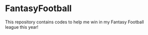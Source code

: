 # FantasyFootball

This repository contains codes to help me win in my Fantasy Football league this year!
